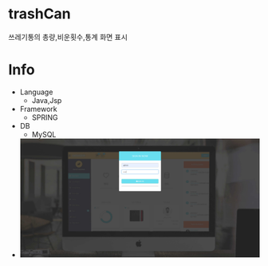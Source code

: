# trashCan
쓰레기통의 총량,비운횟수,통계 화면 표시
# Info
* Language
  * Java,Jsp
* Framework  
  * SPRING
* DB
  * MySQL
* ![login](https://github.com/seungminKim1/trashCan/blob/trashCan/login.PNG)
  
